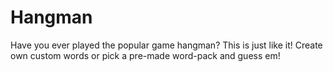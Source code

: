 # Hangman
Have you ever played the popular game hangman? This is just like it! Create own custom words or pick a pre-made word-pack and guess em!
